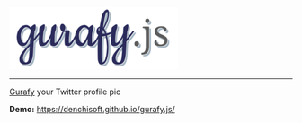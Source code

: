 ![Gurafy](img/gurafy_title.png)

---

[Gurafy](https://twitter.com/gawrgura) your Twitter profile pic

**Demo:** https://denchisoft.github.io/gurafy.js/
